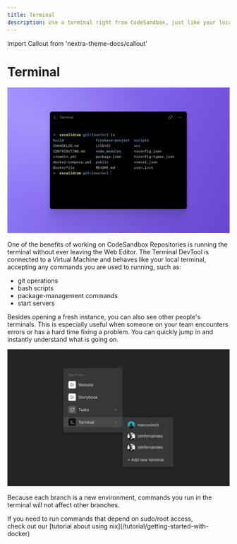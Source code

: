 ```yaml
---
title: Terminal
description: Use a terminal right from CodeSandbox, just like your local terminal.
---
```


import Callout from 'nextra-theme-docs/callout'

# Terminal

![CodeSandbox Repositories Terminal](../images/devtools-cover-terminal.jpg)
 
One of the benefits of working on CodeSandbox Repositories is running the terminal without ever leaving the Web Editor. The Terminal DevTool is connected to a Virtual Machine and behaves like your local terminal, accepting any commands you are used to running, such as:
- git operations
- bash scripts
- package-management commands
- start servers

Besides opening a fresh instance, you can also see other people's terminals. This is especially useful when someone on your team encounters errors or has a hard time fixing a problem. You can quickly jump in and instantly understand what is going on.

![Collaborative Terminal](../images/devtools-terminalcolab.jpg)

Because each branch is a new environment, commands you run in the terminal will not affect other branches.

<Callout emoji="⭑">
If you need to run commands that depend on sudo/root access, <br/>check out our [tutorial about using nix](/tutorial/getting-started-with-docker)
</Callout>

